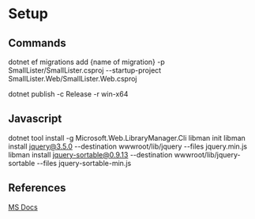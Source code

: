 # Setup

## Commands

dotnet ef migrations add {name of migration} -p SmallLister/SmallLister.csproj --startup-project SmallLister.Web/SmallLister.Web.csproj

dotnet publish -c Release -r win-x64

## Javascript

dotnet tool install -g Microsoft.Web.LibraryManager.Cli
libman init
libman install jquery@3.5.0 --destination wwwroot/lib/jquery --files jquery.min.js
libman install jquery-sortable@0.9.13 --destination wwwroot/lib/jquery-sortable --files jquery-sortable-min.js

## References

[MS Docs](https://docs.microsoft.com/en-us/aspnet/core/client-side/libman/libman-cli?view=aspnetcore-3.1)

